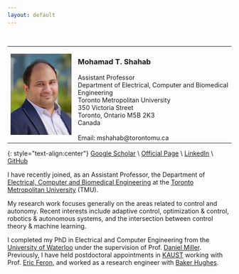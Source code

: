 ```yaml
---
layout: default
---
```










<br>

   


<table style="border: none; border-collapse: collapse; width: 100%;"> 
    <tr> 
        <td style="border: none;"><img align="left" src="./assets\img\shahab.jpg" alt="" width="100%"></td> 
        <td style="border: none;text-align: left; width: 70%">
        <h3>Mohamad T. Shahab</h3>
        Assistant Professor
        <br>
        Department of Electrical, Computer and Biomedical Engineering
        <br>
        Toronto Metropolitan University
        <br>
        350 Victoria Street
        <br>
        Toronto, Ontario M5B 2K3
        <br>
        Canada
        <br>
        <br>
        Email: mshahab@torontomu.ca
        </td> 
    </tr> 
</table> 


{: style="text-align:center"}
[Google Scholar](https://scholar.google.ca/citations?user=Kk0QTh4AAAAJ) \ [Official Page](https://www.torontomu.ca/electrical-computer-biomedical/people/faculty/) \ [LinkedIn](https://www.linkedin.com/in/mshahab/) \ [GitHub](https://github.com/mohshahab)




I have recently joined, as an Assistant Professor, the Department of [Electrical, Computer and Biomedical Engineering](https://www.torontomu.ca/electrical-computer-biomedical/) at the [Toronto Metropolitan University](https://www.torontomu.ca) (TMU). 



My research work focuses generally on the areas related to control and autonomy. Recent interests include adaptive control, optimization & control, robotics & autonomous systems, and the intersection between control theory & machine learning.




I completed my PhD in Electrical and Computer Engineering from the [University of Waterloo](https://www.uwaterloo.ca) under the supervision of Prof. [Daniel Miller](https://uwaterloo.ca/electrical-computer-engineering/profile/miller). Previously, I have held postdoctoral appointments in [KAUST](https://www.kaust.edu.sa) working with Prof. [Eric Feron](http://www.feron.org/Eric/), and worked as a research engineer with [Baker Hughes](https://www.bakerhughes.com).


